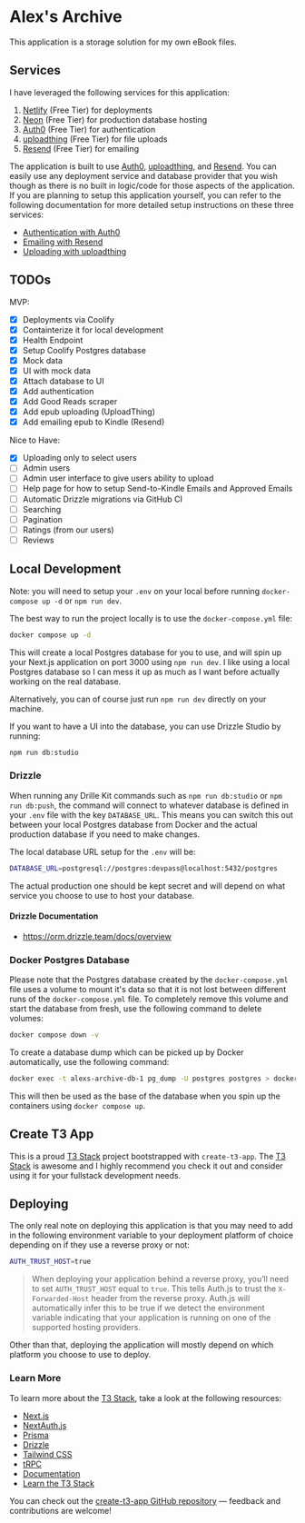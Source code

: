 # Alex's Archive

This application is a storage solution for my own eBook files.

## Services

I have leveraged the following services for this application:

1. [Netlify](https://www.netlify.com/) (Free Tier) for deployments
2. [Neon](https://neon.tech/) (Free Tier) for production database hosting
3. [Auth0](https://auth0.com/) (Free Tier) for authentication
4. [uploadthing](https://uploadthing.com/) (Free Tier) for file uploads
5. [Resend](https://resend.com/) (Free Tier) for emailing


The application is built to use [Auth0](https://auth0.com/), [uploadthing](https://uploadthing.com/), and [Resend](https://resend.com/). You can easily use any deployment service and database provider that you wish though as there is no built in logic/code for those aspects of the application. If you are planning to setup this application yourself, you can refer to the following documentation for more detailed setup instructions on these three services:

- [Authentication with Auth0](./docs/authentication.md)
- [Emailing with Resend](./docs/emailing.md)
- [Uploading with uploadthing](./docs/uploading.md)

## TODOs

MVP:
- [x] Deployments via Coolify
- [x] Containterize it for local development
- [x] Health Endpoint
- [x] Setup Coolify Postgres database
- [x] Mock data
- [x] UI with mock data
- [x] Attach database to UI
- [x] Add authentication
- [x] Add Good Reads scraper
- [x] Add epub uploading (UploadThing)
- [x] Add emailing epub to Kindle (Resend)

Nice to Have:
- [x] Uploading only to select users
- [ ] Admin users
- [ ] Admin user interface to give users ability to upload
- [ ] Help page for how to setup Send-to-Kindle Emails and Approved Emails
- [ ] Automatic Drizzle migrations via GitHub CI
- [ ] Searching
- [ ] Pagination
- [ ] Ratings (from our users)
- [ ] Reviews

## Local Development

Note: you will need to setup your `.env` on your local before running `docker-compose up -d` or `npm run dev`.

The best way to run the project locally is to use the `docker-compose.yml` file:

```bash
docker compose up -d
```

This will create a local Postgres database for you to use, and will spin up your Next.js application on port 3000 using `npm run dev`. I like using a local Postgres database so I can mess it up as much as I want before actually working on the real database.

Alternatively, you can of course just run `npm run dev` directly on your machine.

If you want to have a UI into the database, you can use Drizzle Studio by running:

```bash
npm run db:studio
```

### Drizzle

When running any Drille Kit commands such as `npm run db:studio` or `npm run db:push`, the command will connect to whatever database is defined in your `.env` file with the key `DATABASE_URL`. This means you can switch this out between your local Postgres database from Docker and the actual production database if you need to make changes.

The local database URL setup for the `.env` will be:

```bash
DATABASE_URL=postgresql://postgres:devpass@localhost:5432/postgres
```

The actual production one should be kept secret and will depend on what service you choose to use to host your database.

#### Drizzle Documentation

- https://orm.drizzle.team/docs/overview

### Docker Postgres Database

Please note that the Postgres database created by the `docker-compose.yml` file uses a volume to mount it's data so that it is not lost between different runs of the `docker-compose.yml` file. To completely remove this volume and start the database from fresh, use the following command to delete volumes:

```bash
docker compose down -v
```

To create a database dump which can be picked up by Docker automatically, use the following command:

```bash
docker exec -t alexs-archive-db-1 pg_dump -U postgres postgres > docker/initdb/init.sql
```

This will then be used as the base of the database when you spin up the containers using `docker compose up`.

## Create T3 App

This is a proud [T3 Stack](https://create.t3.gg/) project bootstrapped with `create-t3-app`. The [T3 Stack](https://create.t3.gg/) is awesome and I highly recommend you check it out and consider using it for your fullstack development needs.

## Deploying

The only real note on deploying this application is that you may need to add in the following environment variable to your deployment platform of choice depending on if they use a reverse proxy or not:

```bash
AUTH_TRUST_HOST=true
```

> When deploying your application behind a reverse proxy, you’ll need to set `AUTH_TRUST_HOST` equal to `true`. This tells Auth.js to trust the `X-Forwarded-Host` header from the reverse proxy. Auth.js will automatically infer this to be true if we detect the environment variable indicating that your application is running on one of the supported hosting providers.

Other than that, deploying the application will mostly depend on which platform you choose to use to deploy.

### Learn More

To learn more about the [T3 Stack](https://create.t3.gg/), take a look at the following resources:

- [Next.js](https://nextjs.org)
- [NextAuth.js](https://next-auth.js.org)
- [Prisma](https://prisma.io)
- [Drizzle](https://orm.drizzle.team)
- [Tailwind CSS](https://tailwindcss.com)
- [tRPC](https://trpc.io)
- [Documentation](https://create.t3.gg/)
- [Learn the T3 Stack](https://create.t3.gg/en/faq#what-learning-resources-are-currently-available)

You can check out the [create-t3-app GitHub repository](https://github.com/t3-oss/create-t3-app) — feedback and contributions are welcome!
